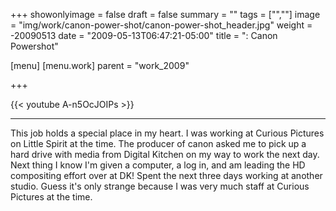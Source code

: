 +++
showonlyimage = false
draft = false
summary = ""
tags = ["",""]
image = "img/work/canon-power-shot/canon-power-shot_header.jpg"
weight = -20090513
date = "2009-05-13T06:47:21-05:00"
title = ": Canon Powershot"

[menu]
[menu.work]
parent = "work_2009"

+++

{{< youtube A-n5OcJOIPs >}}

---


This job holds a special place in my heart. I was working at Curious Pictures on Little Spirit at the time. The producer of canon asked me to pick up a hard drive with media from Digital Kitchen on my way to work the next day. Next thing I know I'm given a computer, a log in, and am leading the HD compositing effort over at DK! Spent the next three days working at another studio. Guess it's only strange because I was very much staff at Curious Pictures at the time.
